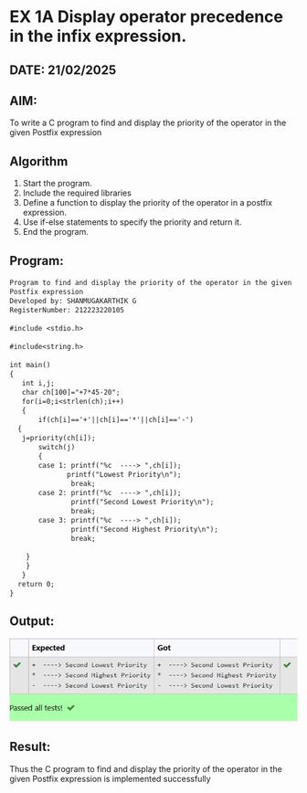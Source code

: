 # EX 1A Display operator precedence in the infix expression.
## DATE: 21/02/2025
## AIM:
To write a C program to find and display the priority of the operator in the given Postfix expression

## Algorithm
1. Start the program.
2. Include the required libraries
3. Define a function to display the priority of the operator in a postfix expression.
4. Use if-else statements to specify the priority and return it.
5. End the program. 

## Program:
~~~
Program to find and display the priority of the operator in the given Postfix expression
Developed by: SHANMUGAKARTHIK G
RegisterNumber: 212223220105  

#include <stdio.h>

#include<string.h>

int main()
{
   int i,j;
   char ch[100]="+7*45-20";
   for(i=0;i<strlen(ch);i++)
   {
       if(ch[i]=='+'||ch[i]=='*'||ch[i]=='-')
  {
   j=priority(ch[i]);
       switch(j)
       {
       case 1: printf("%c  ----> ",ch[i]);
              printf("Lowest Priority\n");
               break;
       case 2: printf("%c  ----> ",ch[i]);
               printf("Second Lowest Priority\n");
               break;
       case 3: printf("%c  ----> ",ch[i]);
               printf("Second Highest Priority\n");
               break;
  
    }
    }
   }
  return 0;
}
~~~
## Output:
![alt text](<Screenshot 2025-04-25 131715.png>)
## Result:
Thus the C program to find and display the priority of the operator in the given Postfix expression is implemented successfully
